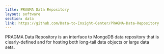 ```yaml
---
title: PRAGMA Data Repository
layout: software
section: data
link: https://github.com/Data-to-Insight-Center/PRAGMA-Data-Repository
---
```


PRAGMA Data Repository is an interface to MongoDB data repository that is
clearly-defined and for hosting both long-tail data objects or large data
sets.
